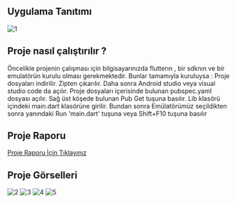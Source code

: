 ## Uygulama Tanıtımı
![1](https://user-images.githubusercontent.com/61204291/140661145-0d69ad16-7f44-4989-8a9e-97d00863205d.png)

## Proje nasıl çalıştırılır ?
Öncelikle projenin çalışması için bilgisayarınızda flutterın , bir sdknın ve bir emulatörün kurulu olması gerekmektedir.
Bunlar tamamıyla kuruluysa :
Proje dosyaları indirilir. Zipten çıkarılır. Daha sonra Android studio veya visual studio code da açılır.
Proje dosyaları içerisinde bulunan pubspec.yaml dosyası açılır. Sağ üst köşede bulunan Pub Get tuşuna basılır.
Lib klasörü içindeki main.dart klasörüne girilir. Bundan sonra Emülatörümüz seçildikten sonra yanındaki Run 'main.dart' tuşuna veya Shift+F10 tuşuna basılır

## Proje Raporu 
[Proje Raporu İçin Tıklayınız](https://github.com/mertcld/KouKayitSistemiWFlutteer/blob/main/KOUProjeRapor.pdf)

## Proje Görselleri 
![2](https://user-images.githubusercontent.com/61204291/140661194-a21dcc5d-cf96-492c-8736-27d963f58d47.png)
![3](https://user-images.githubusercontent.com/61204291/140661252-acf329f4-e0bc-4ed7-820c-6cb70734bcbc.png)
![4](https://user-images.githubusercontent.com/61204291/140661298-e5140291-72a8-4561-b4e3-d30e0cd64f87.png)
![5](https://user-images.githubusercontent.com/61204291/140661342-db2965d7-4b7f-4642-9cf2-70857c986b02.jpeg)
